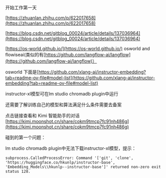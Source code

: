 开始工作第一天

[https://zhuanlan.zhihu.com/p/622017658](https://zhuanlan.zhihu.com/p/622017658)

[https://blog.csdn.net/gitblog_00024/article/details/137036964](https://blog.csdn.net/gitblog_00024/article/details/137036964)

[https://os-world.github.io/](https://os-world.github.io/) osworld and flowiseai(类似的有[https://github.com/langflow-ai/langflow](https://github.com/langflow-ai/langflow)）

osworld 下面是[https://github.com/xlang-ai/instructor-embedding?tab=readme-ov-file#model-list](https://github.com/xlang-ai/instructor-embedding?tab=readme-ov-file#model-list)

instructor-xl模型可在lm studio chromadb plugin中运行

还需要了解训练自己的模型和算法满足什么条件需要去备案

点击链接查看和 Kimi 智能助手的对话 [https://kimi.moonshot.cn/share/cokm9tmcp7fc91nh486g](https://kimi.moonshot.cn/share/cokm9tmcp7fc91nh486g)

碰到的第一个问题：

lm studio chromadb plugin中无法下载instructor-xl模型，提示：

`subprocess.CalledProcessError: Command '['git', 'clone', 'https://huggingface.co/hkunlp/instructor-base', 'Embedding_Models\\hkunlp--instructor-base']' returned non-zero exit status 128.`